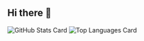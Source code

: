 ## Hi there 👋

![GitHub Stats Card](https://github-readme-stats-seven-sand-30.vercel.app/api?username=taikisenju&theme=dark)
![Top Languages Card](https://github-readme-stats-seven-sand-30.vercel.app/api/top-langs/?username=taikisenju)

<!--
**taikisenju/taikisenju** is a ✨ _special_ ✨ repository because its `README.md` (this file) appears on your GitHub profile.
![GitHub Stats Card](https://github-readme-stats.vercel.app/api?username=taikisenju)

Here are some ideas to get you started:

- 🔭 I’m currently working on ...
- 🌱 I’m currently learning ...
- 👯 I’m looking to collaborate on ...
- 🤔 I’m looking for help with ...
- 💬 Ask me about ...
- 📫 How to reach me: ...
- 😄 Pronouns: ...
- ⚡ Fun fact: ...
-->

